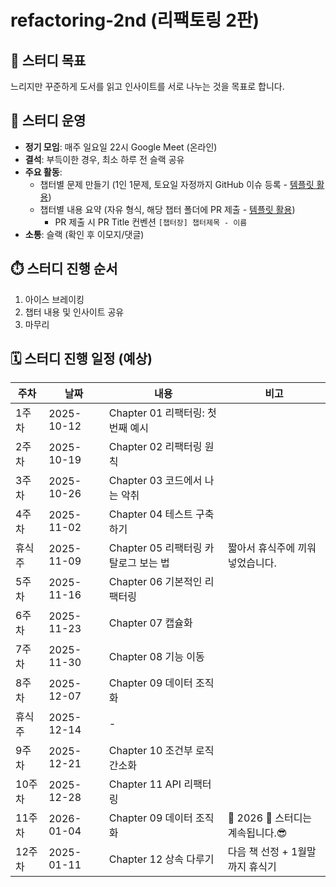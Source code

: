 # refactoring-2nd (리팩토링 2판)

## 🎯 스터디 목표

느리지만 꾸준하게 도서를 읽고 인사이트를 서로 나누는 것을 목표로 합니다.

## 🚙 스터디 운영

* **정기 모임**: 매주 일요일 22시 Google Meet (온라인)
* **결석**: 부득이한 경우, 최소 하루 전 슬랙 공유
* **주요 활동**:
  * 챕터별 문제 만들기 (1인 1문제, 토요일 자정까지 GitHub 이슈 등록 - [템플릿 활용](/.github/ISSUE_TEMPLATE/))
  * 챕터별 내용 요약 (자유 형식, 해당 챕터 폴더에 PR 제출 - [템플릿 활용](/.github/pull_request_template.md))
    - PR 제출 시 PR Title 컨벤션 `[챕터장] 챕터제목 - 이름`
* **소통**: 슬랙 (확인 후 이모지/댓글)

## ⏱️ 스터디 진행 순서

1. 아이스 브레이킹
2. 챕터 내용 및 인사이트 공유
3. 마무리

## 🗓️ 스터디 진행 일정 (예상)
  
| 주차 | 날짜       | 내용                             | 비고     |
| ---- | ---------- | ------------------------------- | ----- |
| 1주차 | 2025-10-12 | Chapter 01 리팩터링: 첫 번째 예시 |
| 2주차 | 2025-10-19 | Chapter 02 리팩터링 원칙 |
| 3주차 | 2025-10-26 | Chapter 03 코드에서 나는 악취 |
| 4주차 | 2025-11-02 | Chapter 04 테스트 구축하기 |
| 휴식주 | 2025-11-09 | Chapter 05 리팩터링 카탈로그 보는 법 | 짧아서 휴식주에 끼워넣었습니다. |
| 5주차 | 2025-11-16 | Chapter 06 기본적인 리팩터링 |
| 6주차 | 2025-11-23 | Chapter 07 캡슐화 |
| 7주차 | 2025-11-30 | Chapter 08 기능 이동 |
| 8주차 | 2025-12-07 | Chapter 09 데이터 조직화 |
| 휴식주 | 2025-12-14 | - |
| 9주차 | 2025-12-21 | Chapter 10 조건부 로직 간소화 |
| 10주차 | 2025-12-28 | Chapter 11 API 리팩터링 |
| 11주차 | 2026-01-04 | Chapter 09 데이터 조직화 | 🎉 2026 🎉 스터디는 계속됩니다.😎 |
| 12주차 | 2025-01-11 | Chapter 12 상속 다루기 | 다음 책 선정 + 1월말까지 휴식기 |

